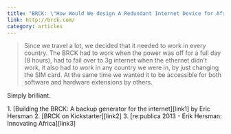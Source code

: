 ```yaml
---
title: "BRCK: \"How Would We design A Redundant Internet Device for Africa?\""
link: http://brck.com/
category: articles
---
```


> Since we travel a lot, we decided that it needed to work in every country.
> The BRCK had to work when the power was off for a full day (8 hours), had
> to fail over to 3g internet when the ethernet didn’t work, it also had to
> work in any country we were in, by just changing the SIM card. At the same
> time we wanted it to be accessible for both software and hardware
> extensions by others.

Simply brilliant.

<div markdown="1" class="post-footnotes">
1. [Building the BRCK: A backup generator for the internet][link1] by Eric Hersman
2. [BRCK on Kickstarter][link2]
3. [re:publica 2013 - Erik Hersman: Innovating Africa][link3]
</div>

[link1]: http://whiteafrican.com/2013/05/06/building-the-brck-a-backup-generator-for-the-internet/
[link2]: http://www.kickstarter.com/projects/1776324009/brck-your-backup-generator-for-the-internet
[link3]: http://youtu.be/1AYsmc4Kstw
